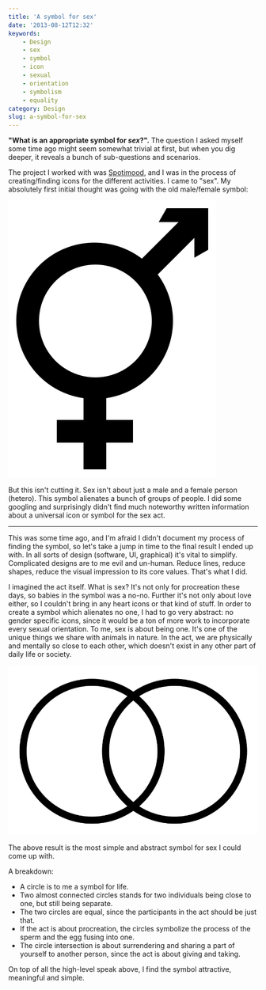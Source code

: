 ```yaml
---
title: 'A symbol for sex'
date: '2013-08-12T12:32'
keywords:
    - Design
    - sex
    - symbol
    - icon
    - sexual
    - orientation
    - symbolism
    - equality
category: Design
slug: a-symbol-for-sex
---
```


**"What is an appropriate symbol for _sex_?".** The question I asked myself some time ago might seem somewhat trivial at first, but when you dig deeper, it reveals a bunch of sub-questions and scenarios.

The project I worked with was [Spotimood](http://spotimood.johanbrook.com/), and I was in the process of creating/finding icons for the different activities. I came to "sex". My absolutely first initial thought was going with the old male/female symbol:

 ![Male/female](/assets/posts/transgender.svg)

 But this isn't cutting it. Sex isn't about just a male and a female person (hetero). This symbol alienates a bunch of groups of people. I did some googling and surprisingly didn't find much noteworthy written information about a universal icon or symbol for the sex act.
* * *
This was some time ago, and I'm afraid I didn't document my process of finding the symbol, so let's take a jump in time to the final result I ended up with. In all sorts of design (software, UI, graphical) it's vital to simplify. Complicated designs are to me evil and un-human. Reduce lines, reduce shapes, reduce the visual impression to its core values. That's what I did.

 I imagined the act itself. What is sex? It's not only for procreation these days, so babies in the symbol was a no-no. Further it's not only about love either, so I couldn't bring in any heart icons or that kind of stuff. In order to create a symbol which alienates no one, I had to go very abstract: no gender specific icons, since it would be a ton of more work to incorporate every sexual orientation. To me, sex is about being one. It's one of the unique things we share with animals in nature. In the act, we are physically and mentally so close to each other, which doesn't exist in any other part of daily life or society.

 ![Sex symbol](/assets/posts/sex.svg)

 The above result is the most simple and abstract symbol for sex I could come up with.

 A breakdown:
- A circle is to me a symbol for life.
- Two almost connected circles stands for two individuals being close to one, but still being separate.
- The two circles are equal, since the participants in the act should be just that.
- If the act is about procreation, the circles symbolize the process of the sperm and the egg fusing into one.
- The circle intersection is about surrendering and sharing a part of yourself to another person, since the act is about giving and taking.

On top of all the high-level speak above, I find the symbol attractive, meaningful and simple.
